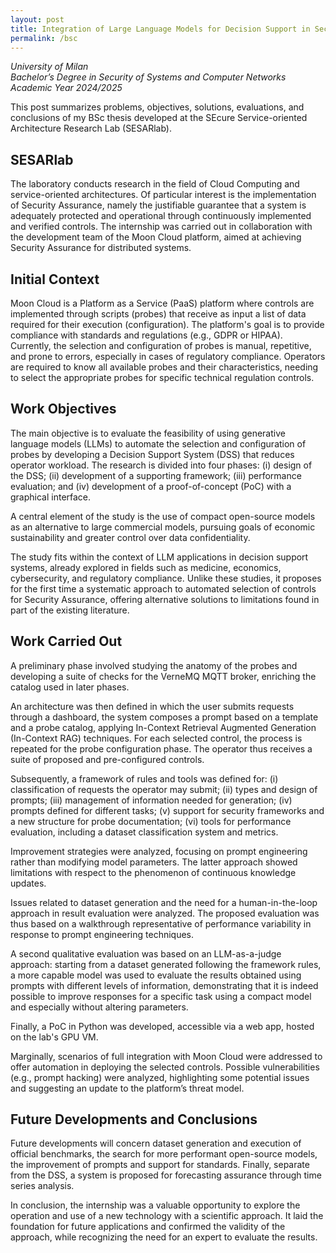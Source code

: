 ```yaml
---
layout: post
title: Integration of Large Language Models for Decision Support in Security Assurance
permalink: /bsc
---
```


*University of Milan*  
*Bachelor’s Degree in Security of Systems and Computer Networks*  
*Academic Year 2024/2025*  


This post summarizes problems, objectives, solutions, evaluations, and conclusions of my BSc thesis developed at the SEcure Service-oriented Architecture Research Lab (SESARlab).

## SESARlab

The laboratory conducts research in the field of Cloud Computing and service-oriented architectures. Of particular interest is the implementation of Security Assurance, namely the justifiable guarantee that a system is adequately protected and operational through continuously implemented and verified controls. The internship was carried out in collaboration with the development team of the Moon Cloud platform, aimed at achieving Security Assurance for distributed systems.

## Initial Context

Moon Cloud is a Platform as a Service (PaaS) platform where controls are implemented through scripts (probes) that receive as input a list of data required for their execution (configuration). The platform's goal is to provide compliance with standards and regulations (e.g., GDPR or HIPAA). Currently, the selection and configuration of probes is manual, repetitive, and prone to errors, especially in cases of regulatory compliance. Operators are required to know all available probes and their characteristics, needing to select the appropriate probes for specific technical regulation controls.

## Work Objectives

The main objective is to evaluate the feasibility of using generative language models (LLMs) to automate the selection and configuration of probes by developing a Decision Support System (DSS) that reduces operator workload. The research is divided into four phases: (i) design of the DSS; (ii) development of a supporting framework; (iii) performance evaluation; and (iv) development of a proof-of-concept (PoC) with a graphical interface.

A central element of the study is the use of compact open-source models as an alternative to large commercial models, pursuing goals of economic sustainability and greater control over data confidentiality.

The study fits within the context of LLM applications in decision support systems, already explored in fields such as medicine, economics, cybersecurity, and regulatory compliance. Unlike these studies, it proposes for the first time a systematic approach to automated selection of controls for Security Assurance, offering alternative solutions to limitations found in part of the existing literature.

## Work Carried Out

A preliminary phase involved studying the anatomy of the probes and developing a suite of checks for the VerneMQ MQTT broker, enriching the catalog used in later phases.

An architecture was then defined in which the user submits requests through a dashboard, the system composes a prompt based on a template and a probe catalog, applying In-Context Retrieval Augmented Generation (In-Context RAG) techniques. For each selected control, the process is repeated for the probe configuration phase. The operator thus receives a suite of proposed and pre-configured controls.

Subsequently, a framework of rules and tools was defined for: (i) classification of requests the operator may submit; (ii) types and design of prompts; (iii) management of information needed for generation; (iv) prompts defined for different tasks; (v) support for security frameworks and a new structure for probe documentation; (vi) tools for performance evaluation, including a dataset classification system and metrics.

Improvement strategies were analyzed, focusing on prompt engineering rather than modifying model parameters. The latter approach showed limitations with respect to the phenomenon of continuous knowledge updates.

Issues related to dataset generation and the need for a human-in-the-loop approach in result evaluation were analyzed. The proposed evaluation was thus based on a walkthrough representative of performance variability in response to prompt engineering techniques.

A second qualitative evaluation was based on an LLM-as-a-judge approach: starting from a dataset generated following the framework rules, a more capable model was used to evaluate the results obtained using prompts with different levels of information, demonstrating that it is indeed possible to improve responses for a specific task using a compact model and especially without altering parameters.

Finally, a PoC in Python was developed, accessible via a web app, hosted on the lab's GPU VM.

Marginally, scenarios of full integration with Moon Cloud were addressed to offer automation in deploying the selected controls. Possible vulnerabilities (e.g., prompt hacking) were analyzed, highlighting some potential issues and suggesting an update to the platform’s threat model.

## Future Developments and Conclusions

Future developments will concern dataset generation and execution of official benchmarks, the search for more performant open-source models, the improvement of prompts and support for standards. Finally, separate from the DSS, a system is proposed for forecasting assurance through time series analysis.

In conclusion, the internship was a valuable opportunity to explore the operation and use of a new technology with a scientific approach. It laid the foundation for future applications and confirmed the validity of the approach, while recognizing the need for an expert to evaluate the results.
